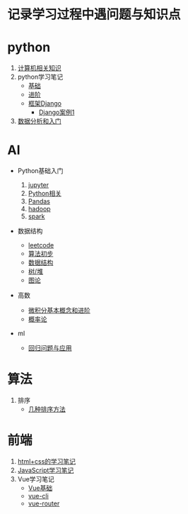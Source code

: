 记录学习过程中遇问题与知识点
====

# python
1. [计算机相关知识](./python/pc.md)
2. python学习笔记
    - [基础](./python/python1.md)
    - [进阶](./python/python2.md)
    - [框架Django](./python/django1.md)
        - [Django案例1](./python/django2.md)
3. [数据分析和入门](./python/data.md)

# AI
- Python基础入门
    1. [jupyter](./ai/python/jupyter.md)
    2. [Python相关](./ai/python/python.md)
    3. [Pandas](./ai/python/pandas.md)
    4. [hadoop](./ai/hadoop/hadoop.md)
    5. [spark](./ai/spark/spark.md)
- 数据结构
    - [leetcode](https://leetcode.com/problemset/algorithms/)
    - [算法初步](./ai/algorithm/algorithm1.md)
    - [数据结构](./ai/data/data1.md)
    - [树/堆](./ai/tree/tree.md)
    - [图论](./ai/data/data2.md)

- 高数
    - [微积分基本概念和进阶](./ai/math/math1.md)
    - [概率论](./ai/math/math2.md)

- ml
    - [回归问题与应用](./ai/ml/ml1.md)
# 算法
1. 排序
    - [几种排序方法](./sort/sort.md)

# 前端
1. [html+css的学习笔记](./html/html.md)
2. [JavaScript学习笔记](./html/js.md)
3. Vue学习笔记
    - [Vue基础](./html/vue1.md)
    - [vue-cli](./html/vue2.md)
    - [vue-router](./html/vue3.md) 
